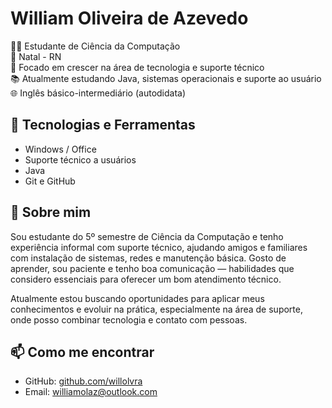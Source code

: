 # William Oliveira de Azevedo

👨‍💻 Estudante de Ciência da Computação  
📍 Natal - RN  
🎯 Focado em crescer na área de tecnologia e suporte técnico  
📚 Atualmente estudando Java, sistemas operacionais e suporte ao usuário  
🌐 Inglês básico-intermediário (autodidata)

## 🚀 Tecnologias e Ferramentas

- Windows / Office
- Suporte técnico a usuários
- Java
- Git e GitHub

## 💬 Sobre mim

Sou estudante do 5º semestre de Ciência da Computação e tenho experiência informal com suporte técnico, ajudando amigos e familiares com instalação de sistemas, redes e manutenção básica. Gosto de aprender, sou paciente e tenho boa comunicação — habilidades que considero essenciais para oferecer um bom atendimento técnico.

Atualmente estou buscando oportunidades para aplicar meus conhecimentos e evoluir na prática, especialmente na área de suporte, onde posso combinar tecnologia e contato com pessoas.

## 📫 Como me encontrar

- GitHub: [github.com/willolvra](https://github.com/willolvra)
- Email: williamolaz@outlook.com

